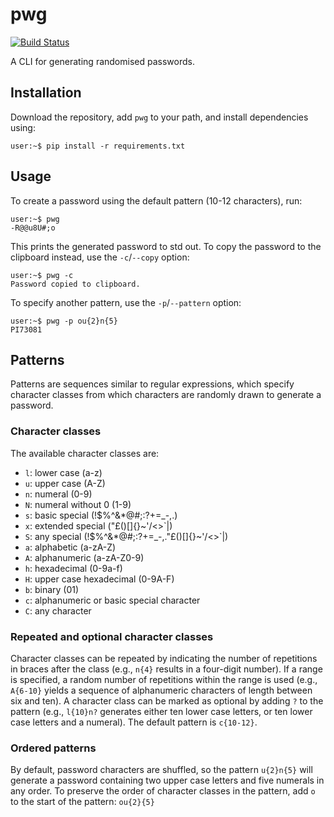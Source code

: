 # pwg

[![Build Status](https://travis-ci.com/rddunphy/pwg.svg?branch=master)](https://travis-ci.com/rddunphy/pwg)

A CLI for generating randomised passwords.

## Installation

Download the repository, add `pwg` to your path, and install dependencies using:

```console
user:~$ pip install -r requirements.txt
```

## Usage

To create a password using the default pattern (10-12 characters), run:

```console
user:~$ pwg
-R@@u8U#;o
```

This prints the generated password to std out. To copy the password to the clipboard instead, use the `-c`/`--copy` option:

```console
user:~$ pwg -c
Password copied to clipboard.
```

To specify another pattern, use the `-p`/`--pattern` option:

```console
user:~$ pwg -p ou{2}n{5}
PI73081
```

## Patterns

Patterns are sequences similar to regular expressions, which specify character classes from which characters are randomly drawn 
to generate a password. 

### Character classes

The available character classes are:

 - `l`: lower case (a-z)
 - `u`: upper case (A-Z)
 - `n`: numeral (0-9)
 - `N`: numeral without 0 (1-9)
 - `s`: basic special (!$%^&*@#;:?+=_-,.)
 - `x`: extended special ("£()[]{}~'/\<>`|)
 - `S`: any special (!$%^&*@#;:?+=_-,."£()[]{}~'/\<>`|)
 - `a`: alphabetic (a-zA-Z)
 - `A`: alphanumeric (a-zA-Z0-9)
 - `h`: hexadecimal (0-9a-f)
 - `H`: upper case hexadecimal (0-9A-F)
 - `b`: binary (01)
 - `c`: alphanumeric or basic special character
 - `C`: any character
 
### Repeated and optional character classes

Character classes can be repeated by indicating the number of repetitions in braces after the class (e.g., `n{4}` results in a 
four-digit number). If a range is specified, a random number of repetitions within the range is used (e.g., `A{6-10}` yields a 
sequence of alphanumeric characters of length between six and ten). A character class can be marked as optional by adding `?`
to the pattern (e.g., `l{10}n?` generates either ten lower case letters, or ten lower case letters and a numeral). The default 
pattern is `c{10-12}`.

### Ordered patterns

By default, password characters are shuffled, so the pattern `u{2}n{5}` will generate a password containing two upper case 
letters and five numerals in any order. To preserve the order of character classes in the pattern, add `o` to the start of the 
pattern: `ou{2}{5}`
